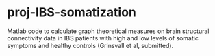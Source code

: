 # proj-IBS-somatization
Matlab code to calculate graph theoretical measures on brain structural connectivity data in IBS patients with high and low levels of somatic symptoms and healthy controls (Grinsvall et al, submitted).

